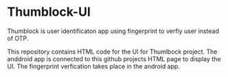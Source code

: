 # Thumblock-UI

Thumblock is user identificaton app using fingerprint to verfiy user instead of OTP.

This repository contains HTML code for the UI for Thumlbock project. 
The anddroid app is connected to this github projects HTML page to display the UI.
The fingerprint verfication takes place in the android app.

